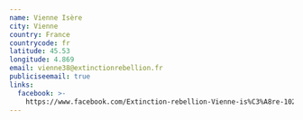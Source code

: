 ```yaml
---
name: Vienne Isère
city: Vienne
country: France
countrycode: fr
latitude: 45.53
longitude: 4.869
email: vienne38@extinctionrebellion.fr
publiciseemail: true
links:
  facebook: >-
    https://www.facebook.com/Extinction-rebellion-Vienne-is%C3%A8re-102908847877105/
---
```


